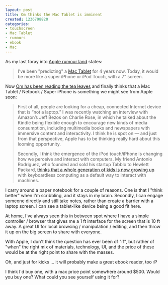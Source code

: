 ```yaml
--- 
layout: post
title: Om thinks the Mac Tablet is imminent
created: 1236798820
categories: 
- touchscreen
- Mac Tablet
- rumours
- ebook
- Mac
---
```

<p>As my last foray into <a href="http://bmannconsulting.com/blog/bmann/apple-macworld-2009-rumours-macbook-ds-and-still-no-tablet">Apple rumour land</a> states:</p>
<blockquote>
<p>I've been &quot;predicting&quot; a <a href="../../../../../../blog/bmann/mac-tablet-media-mac-itunes-movies-predictions">Mac Tablet</a> for 4 years now. Today, it would be more like a super iPhone or iPod Touch, with a 7&quot; screen.</p>
</blockquote>
<p>Now <a href="http://gigaom.com/2009/03/09/why-i-think-apple-touchscreen-netbook-is-real">Om has been reading the tea leaves</a> and finally thinks that a Mac Tablet / Netbook / Super iPhone is something we might see from Apple soon:</p>
<blockquote>
<p>First of all, people are looking for a cheap, connected Internet device that is &ldquo;not a laptop.&rdquo; I was recently watching an interview with Amazon&rsquo;s Jeff Bezos on Charlie Rose, in which he talked about the Kindle being flexible enough to encourage new kinds of media consumption, including multimedia books and newspapers with immersive content and interactivity. I think he is spot on &mdash; and just from that perspective, Apple has to be thinking really hard about this looming opportunity.</p>
<p>Secondly, I think the emergence of the iPod touch/iPhone is changing how we perceive and interact with computers. My friend Antonio Rodriguez, who founded and sold his startup Tabblo to Hewlett Packard, <a href="http://www.theonda.org/articles/2008/12/27/lets-turn-those-itouch-devices-into-first-class-content-creators-please">thinks that a whole generation of kids is now growing up</a> with keyboardless computing as a default way to interact with machines.</p>
</blockquote>
<p>I carry around a paper notebook for a couple of reasons. One is that I &quot;think better&quot; when I'm scribbling, and it stays in my brain. Secondly, I can engage someone directly and still take notes, rather than create a barrier with a laptop screen. I can see a tablet-like device being a good fit here.</p>
<!--break-->
<p>At home, I've always seen this in between spot where I&nbsp;have a simple controller / browser that gives me a 1 ft interface for the screen that is 10 ft away. A great UI for local browsing / manipulation / editing, and then throw it up on the big screen to share with everyone.</p>
<p>With Apple, I don't think the question has ever been of &quot;if&quot;, but rather of &quot;when&quot; the right mix of materials, technology, UI, and the price of these would be at the right point to share with the masses.</p>
<p>Oh, and just for kicks ... it will probably make a great ebook reader, too :P</p>
<p>I think I'd buy one, with a max price point somewhere around $500. Would you buy one? What could you see yourself using it for?</p>
